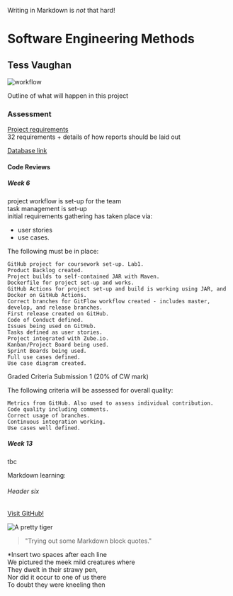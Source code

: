 Writing in Markdown is _not_ that hard!

# Software Engineering Methods
## Tess Vaughan
![workflow](https://github.com/<UserName>/<RepositoryName>/actions/workflows/main.yml/badge.svg)

Outline of what will happen in this project

### Assessment
[Project requirements](https://github.com/TvonSween/sem)  
32 requirements + details of how reports should be laid out

[Database link](https://dev.mysql.com/doc/index-other.html)

#### Code Reviews
##### Week 6
 project workflow is set-up for the team  
 task management is set-up  
 initial requirements gathering has taken place via:
* user stories 
 * use cases.

The following must be in place:

    GitHub project for coursework set-up. Lab1. 
    Product Backlog created.
    Project builds to self-contained JAR with Maven.
    Dockerfile for project set-up and works.
    GitHub Actions for project set-up and build is working using JAR, and Docker on GitHub Actions.
    Correct branches for GitFlow workflow created - includes master, develop, and release branches.
    First release created on GitHub.
    Code of Conduct defined.
    Issues being used on GitHub.
    Tasks defined as user stories.
    Project integrated with Zube.io.
    Kanban/Project Board being used.
    Sprint Boards being used.
    Full use cases defined.
    Use case diagram created.

Graded Criteria Submission 1 (20% of CW mark)

The following criteria will be assessed for overall quality:

    Metrics from GitHub. Also used to assess individual contribution.
    Code quality including comments.
    Correct usage of branches.
    Continuous integration working.
    Use cases well defined.

##### Week 13
tbc

Markdown learning:
###### Header six

[Visit GitHub!](https://www.github.com)

![A pretty tiger](https://upload.wikimedia.org/wikipedia/commons/5/56/Tiger.50.jpg)

>"Trying out some Markdown block quotes."

*Insert two spaces after each line   
We pictured the meek mild creatures where   
They dwelt in their strawy pen,  
Nor did it occur to one of us there  
To doubt they were kneeling then  





